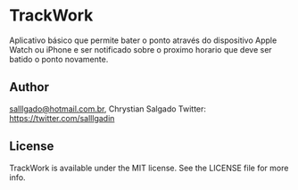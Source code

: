 # TrackWork

Aplicativo básico que permite bater o ponto através do dispositivo Apple Watch ou iPhone e ser notificado sobre o proximo horario que deve ser batido o ponto novamente.


## Author

salllgado@hotmail.com.br, Chrystian Salgado
Twitter: https://twitter.com/salllgadin

## License

TrackWork is available under the MIT license. See the LICENSE file for more info.

